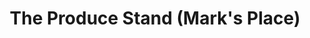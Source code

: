 ---
title: "The Produce Stand (Mark's Place)"
url: /grassy-creek/the-produce-stand-marks-place/
shop: Hofladen
---